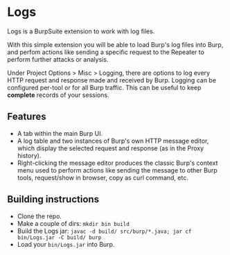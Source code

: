 # Logs

Logs is a BurpSuite extension to work with log files.

With this simple extension you will be able to load Burp's log files into Burp, and perfom actions like sending a specific request to the Repeater to perform further attacks or analysis.

Under Project Options > Misc > Logging, there are options to log every HTTP request and response made and received by Burp. Logging can be configured per-tool or for all Burp traffic. This can be useful to keep __complete__ records of your sessions.


## Features
- A tab within the main Burp UI.
- A log table and two instances of Burp's own HTTP message editor, which display the selected request and response (as in the Proxy history).
- Right-clicking the message editor produces the classic Burp's context menu used to perform actions like sending the message to other Burp tools, request/show in browser, copy as curl command, etc.


## Building instructions
- Clone the repo.
- Make a couple of dirs: `mkdir bin build`
- Build the Logs jar: `javac -d build/ src/burp/*.java; jar cf bin/Logs.jar -C build/ burp`
- Load your `bin/Logs.jar` into Burp.

